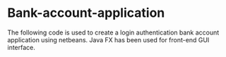 # Bank-account-application
The following code is used to create a login authentication bank account application using netbeans. Java FX has been used for front-end GUI interface.

